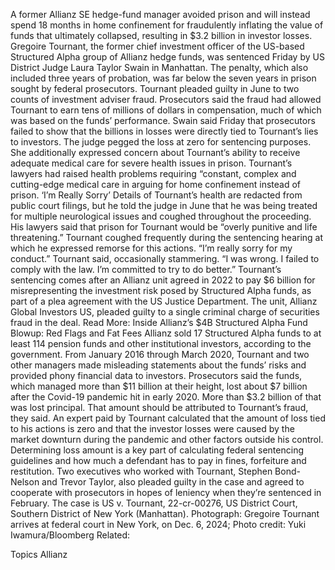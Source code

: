 A former Allianz SE hedge-fund manager avoided prison and will instead spend 18 months in home confinement for fraudulently inflating the value of funds that ultimately collapsed, resulting in $3.2 billion in investor losses.
Gregoire Tournant, the former chief investment officer of the US-based Structured Alpha group of Allianz hedge funds, was sentenced Friday by US District Judge Laura Taylor Swain in Manhattan. The penalty, which also included three years of probation, was far below the seven years in prison sought by federal prosecutors.
Tournant pleaded guilty in June to two counts of investment adviser fraud. Prosecutors said the fraud had allowed Tournant to earn tens of millions of dollars in compensation, much of which was based on the funds’ performance.
Swain said Friday that prosecutors failed to show that the billions in losses were directly tied to Tournant’s lies to investors. The judge pegged the loss at zero for sentencing purposes. She additionally expressed concern about Tournant’s ability to receive adequate medical care for severe health issues in prison.
Tournant’s lawyers had raised health problems requiring “constant, complex and cutting-edge medical care in arguing for home confinement instead of prison.
‘I’m Really Sorry’
Details of Tournant’s health are redacted from public court filings, but he told the judge in June that he was being treated for multiple neurological issues and coughed throughout the proceeding. His lawyers said that prison for Tournant would be “overly punitive and life threatening.”
Tournant coughed frequently during the sentencing hearing at which he expressed remorse for this actions.
“I’m really sorry for my conduct.” Tournant said, occasionally stammering. “I was wrong. I failed to comply with the law. I’m committed to try to do better.”
Tournant’s sentencing comes after an Allianz unit agreed in 2022 to pay $6 billion for misrepresenting the investment risk posed by Structured Alpha funds, as part of a plea agreement with the US Justice Department. The unit, Allianz Global Investors US, pleaded guilty to a single criminal charge of securities fraud in the deal.
Read More: Inside Allianz’s $4B Structured Alpha Fund Blowup: Red Flags and Fat Fees
Allianz sold 17 Structured Alpha funds to at least 114 pension funds and other institutional investors, according to the government. From January 2016 through March 2020, Tournant and two other managers made misleading statements about the funds’ risks and provided phony financial data to investors.
Prosecutors said the funds, which managed more than $11 billion at their height, lost about $7 billion after the Covid-19 pandemic hit in early 2020. More than $3.2 billion of that was lost principal. That amount should be attributed to Tournant’s fraud, they said.
An expert paid by Tournant calculated that the amount of loss tied to his actions is zero and that the investor losses were caused by the market downturn during the pandemic and other factors outside his control. Determining loss amount is a key part of calculating federal sentencing guidelines and how much a defendant has to pay in fines, forfeiture and restitution.
Two executives who worked with Tournant, Stephen Bond-Nelson and Trevor Taylor, also pleaded guilty in the case and agreed to cooperate with prosecutors in hopes of leniency when they’re sentenced in February.
The case is US v. Tournant, 22-cr-00276, US District Court, Southern District of New York (Manhattan).
Photograph: Gregoire Tournant arrives at federal court in New York, on Dec. 6, 2024; Photo credit: Yuki Iwamura/Bloomberg
Related:

Topics
Allianz
